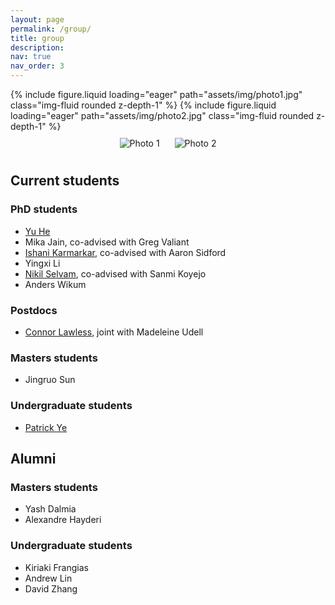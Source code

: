 ```yaml
---
layout: page
permalink: /group/
title: group
description:
nav: true
nav_order: 3
---
```


<swiper-container keyboard="true" navigation="true" pagination="true" pagination-clickable="true" pagination-dynamic-bullets="true" rewind="true">
  <swiper-slide>{% include figure.liquid loading="eager" path="assets/img/photo1.jpg" class="img-fluid rounded z-depth-1" %}</swiper-slide>
  <swiper-slide>{% include figure.liquid loading="eager" path="assets/img/photo2.jpg" class="img-fluid rounded z-depth-1" %}</swiper-slide>
</swiper-container>

<div align="center">
  <img src="https://vitercik.github.io/assets/img/photo1.jpg" alt="Photo 1" style="max-width: 45%; height: auto; margin: 10px;">
  <img src="https://vitercik.github.io/assets/img/photo2.jpg" alt="Photo 2" style="max-width: 45%; height: auto; margin: 10px;">
</div>

## **Current students**

### PhD students

- [Yu He](https://dransyhe.github.io/)
- Mika Jain, co-advised with Greg Valiant
- [Ishani Karmarkar](https://ishanikarmarkar.github.io/), co-advised with Aaron Sidford
- Yingxi Li
- [Nikil Selvam](https://www.nikilrs.com/), co-advised with Sanmi Koyejo
- Anders Wikum

### Postdocs
- [Connor Lawless](https://conlaw.github.io/), joint with Madeleine Udell

### Masters students
- Jingruo Sun

### Undergraduate students
- [Patrick Ye](https://sites.google.com/view/patrick-peixuan-ye)

## **Alumni**

### Masters students
- Yash Dalmia
- Alexandre Hayderi

### Undergraduate students
- Kiriaki Frangias
- Andrew Lin
- David Zhang
